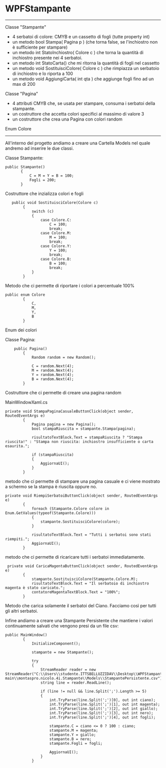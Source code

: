 # WPFStampante
***
Classe "Stampante" 
- 4 serbatoi di colore: CMYB e un cassetto di fogli (tutte property int)
- un metodo bool Stampa( Pagina p ) (che torna false, se l'inchiostro non è sufficiente per stampare)
- un metodo int StatoInchiostro( Colore c ) che torna la quantità di inchiostro presente nei 4 serbatoi.
- un metodo int StatoCarta() che mi ritorna la quantità di fogli nel cassetto
- un metodo void SostituisciColore( Colore c ) che rimpiazza un serbatoio di inchiostro e lo riporta a 100
- un metodo void AggiungiCarta( int qta ) che aggiunge fogli fino ad un max di 200

Classe "Pagina" 
- 4 attributi CMYB che, se usata per stampare, consuma i serbatoi della stampante.
- un costruttore che accetta colori specifici al massimo di valore 3
- un costruttore che crea una Pagina con colori random

Enum Colore
***
 
All'interno del progetto andiamo a creare una Cartella Models nel quale andremo ad inserire le due classi.

Classe Stampante:
 ```
public Stampante()
        {
            C = M = Y = B = 100;
            Fogli = 200;
        }
```
Costruttore che inzializza colori e fogli 

```
   public void SostituisciColore(Colore c)
        {
            switch (c)
            {
                case Colore.C:
                    C = 100; 
                    break;
                case Colore.M:
                    M = 100;
                    break;
                case Colore.Y:
                    Y = 100;
                    break;
                case Colore.B:
                    B = 100;
                    break;
            }
        }
```
Metodo che ci permette di riportare i colori a percentuale 100%

```
public enum Colore
        {
            C,
            M,
            Y,
            B
        }
```
Enum dei colori


Classe Pagina:
```
    public Pagina()
        {
            Random random = new Random();

            C = random.Next(4);
            M = random.Next(4);
            Y = random.Next(4);
            B = random.Next(4);
        }
```
Costruttore che ci permette di creare una pagina random 

MainWindowXaml.cs 

```
private void StampaPaginaCasualeButtonClick(object sender, RoutedEventArgs e)
        {
            Pagina pagina = new Pagina();
            bool stampaRiuscita = stampante.Stampa(pagina);

            risultatoTextBlock.Text = stampaRiuscita ? "Stampa riuscita!" : "Stampa non riuscita: inchiostro insufficiente o carta esaurita.";

            if (stampaRiuscita)
            {
                AggiornaUI();
            }
        }
```
metodo che ci permette di stampare una pagina casuale  e ci viene mostrato a schermo se la stampa è riuscita oppure no.


```
private void RiempiSerbatoiButtonClick(object sender, RoutedEventArgs e)
        {
            foreach (Stampante.Colore colore in Enum.GetValues(typeof(Stampante.Colore)))
            {
                stampante.SostituisciColore(colore);
            }

            risultatoTextBlock.Text = "Tutti i serbatoi sono stati riempiti.";
            AggiornaUI();
        }
```
metodo che ci permette di ricaricare tutti i serbatoi immediatamente.

```
 private void CaricaMagentaButtonClick(object sender, RoutedEventArgs e)
        {
            stampante.SostituisciColore(Stampante.Colore.M);
            risultatoTextBlock.Text = "Il serbatoio di inchiostro magenta è stato caricato.";
            contatoreMagentaTextBlock.Text = "100%";
        }
```
Metodo che carica solamente il serbatoi del Ciano. Facciamo così per tutti gli altri serbatoi. 

Infine andiamo a creare una Stampante Persistente che mantiene i valori continuamente salvati che vengono presi da un file csv:
```
public MainWindow()
        {
            InitializeComponent();

            stampante = new Stampante();

            try
            {
                StreamReader reader = new StreamReader("C:\\Users\\studente.ITTSBELLUZZIDAV\\Desktop\\WPFStampante-main\\montaspro.nicolo.4i.Stampante\\Models\\StampantePersistente.csv");
                string line = reader.ReadLine();

                if (line != null && line.Split(';').Length >= 5)
                {
                    int.TryParse(line.Split(';')[0], out int ciano);
                    int.TryParse(line.Split(';')[1], out int magenta);
                    int.TryParse(line.Split(';')[2], out int giallo);
                    int.TryParse(line.Split(';')[3], out int nero);
                    int.TryParse(line.Split(';')[4], out int fogli);

                    stampante.C = ciano <= 0 ? 100 : ciano;
                    stampante.M = magenta;
                    stampante.Y = giallo;
                    stampante.B = nero;
                    stampante.Fogli = fogli;

                    AggiornaUI();
                }
            }
```
